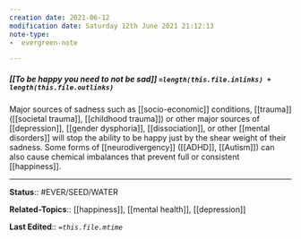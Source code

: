 ```yaml
---
creation date: 2021-06-12
modification date: Saturday 12th June 2021 21:12:13
note-type: 
-  evergreen-note

---
```


##### [[To be happy you need to not be sad]] `=length(this.file.inlinks) + length(this.file.outlinks)`

Major sources of sadness such as [[socio-economic]] conditions, [[trauma]] ([[societal trauma]], [[childhood trauma]]) or other major sources of [[depression]], [[gender dysphoria]], [[dissociation]], or other [[mental disorders]] will stop the ability to be happy just by the shear weight of their sadness. Some forms of [[neurodivergency]] ([[ADHD]], [[Autism]]) can also cause chemical imbalances that prevent full or consistent [[happiness]].

---

**Status**:: #EVER/SEED/WATER  

**Related-Topics**:: [[happiness]], [[mental health]], [[depression]]
	
**Last Edited**:: *`=this.file.mtime`*